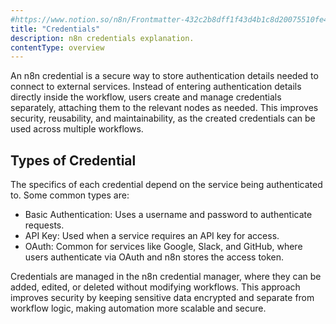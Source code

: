 ```yaml
---
#https://www.notion.so/n8n/Frontmatter-432c2b8dff1f43d4b1c8d20075510fe4
title: "Credentials"
description: n8n credentials explanation.
contentType: overview
---
```


An n8n credential is a secure way to store authentication details needed to connect to external services. Instead of entering authentication details directly inside the workflow, users create and manage credentials separately, attaching them to the relevant nodes as needed. This improves security, reusability, and maintainability, as the created credentials can be used across multiple workflows.

## Types of Credential

The specifics of each credential depend on the service being authenticated to. Some common types are:

- Basic Authentication: Uses a username and password to authenticate requests.
- API Key: Used when a service requires an API key for access.
- OAuth: Common for services like Google, Slack, and GitHub, where users authenticate via OAuth and n8n stores the access token.

Credentials are managed in the n8n credential manager, where they can be added, edited, or deleted without modifying workflows. This approach improves security by keeping sensitive data encrypted and separate from workflow logic, making automation more scalable and secure.